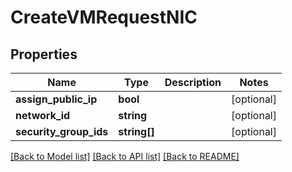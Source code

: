 # CreateVMRequestNIC

## Properties
Name | Type | Description | Notes
------------ | ------------- | ------------- | -------------
**assign_public_ip** | **bool** |  | [optional] 
**network_id** | **string** |  | [optional] 
**security_group_ids** | **string[]** |  | [optional] 

[[Back to Model list]](../../README.md#documentation-for-models) [[Back to API list]](../../README.md#documentation-for-api-endpoints) [[Back to README]](../../README.md)

